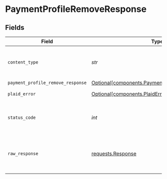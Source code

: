# PaymentProfileRemoveResponse


## Fields

| Field                                                                                                        | Type                                                                                                         | Required                                                                                                     | Description                                                                                                  |
| ------------------------------------------------------------------------------------------------------------ | ------------------------------------------------------------------------------------------------------------ | ------------------------------------------------------------------------------------------------------------ | ------------------------------------------------------------------------------------------------------------ |
| `content_type`                                                                                               | *str*                                                                                                        | :heavy_check_mark:                                                                                           | HTTP response content type for this operation                                                                |
| `payment_profile_remove_response`                                                                            | [Optional[components.PaymentProfileRemoveResponse]](../../models/components/paymentprofileremoveresponse.md) | :heavy_minus_sign:                                                                                           | OK                                                                                                           |
| `plaid_error`                                                                                                | [Optional[components.PlaidError]](../../models/components/plaiderror.md)                                     | :heavy_minus_sign:                                                                                           | Error response                                                                                               |
| `status_code`                                                                                                | *int*                                                                                                        | :heavy_check_mark:                                                                                           | HTTP response status code for this operation                                                                 |
| `raw_response`                                                                                               | [requests.Response](https://requests.readthedocs.io/en/latest/api/#requests.Response)                        | :heavy_check_mark:                                                                                           | Raw HTTP response; suitable for custom response parsing                                                      |